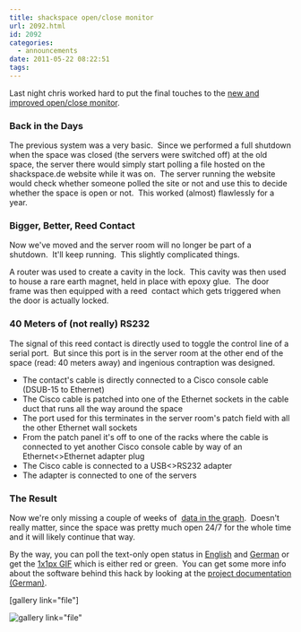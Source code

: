 ```yaml
---
title: shackspace open/close monitor
url: 2092.html
id: 2092
categories:
  - announcements
date: 2011-05-22 08:22:51
tags:
---
```


Last night chris worked hard to put the final touches to the [new and improved open/close monitor](https://blog.shackspace.de/wiki/doku.php#status).

### Back in the Days

The previous system was a very basic.  Since we performed a full shutdown when the space was closed (the servers were switched off) at the old space, the server there would simply start polling a file hosted on the shackspace.de website while it was on.  The server running the website would check whether someone polled the site or not and use this to decide whether the space is open or not.  This worked (almost) flawlessly for a year.

### Bigger, Better, Reed Contact

Now we've moved and the server room will no longer be part of a shutdown.  It'll keep running.  This slightly complicated things.

A router was used to create a cavity in the lock.  This cavity was then used to house a rare earth magnet, held in place with epoxy glue.  The door frame was then equipped with a reed  contact which gets triggered when the door is actually locked.

### 40 Meters of (not really) RS232

The signal of this reed contact is directly used to toggle the control line of a serial port.  But since this port is in the server room at the other end of the space (read: 40 meters away) and ingenious contraption was designed.

*   The contact's cable is directly connected to a Cisco console cable (DSUB-15 to Ethernet)
*   The Cisco cable is patched into one of the Ethernet sockets in the cable duct that runs all the way around the space
*   The port used for this terminates in the server room's patch field with all the other Ethernet wall sockets
*   From the patch panel it's off to one of the racks where the cable is connected to yet another Cisco console cable by way of an Ethernet&lt;&gt;Ethernet adapter plug
*   The Cisco cable is connected to a USB&lt;&gt;RS232 adapter
*   The adapter is connected to one of the servers

### The Result

Now we're only missing a couple of weeks of  [data in the graph](https://blog.shackspace.de/wiki/doku.php?id=sopenstats).  Doesn't really matter, since the space was pretty much open 24/7 for the whole time and it will likely continue that way.

By the way, you can poll the text-only open status in [English](https://blog.shackspace.de/sopen/text/en) and [German](https://blog.shackspace.de/sopen/text/de) or get the [1x1px GIF](https://blog.shackspace.de/sopen.gif) which is either red or green.  You can get some more info about the software behind this hack by looking at the [project documentation (German)](https://blog.shackspace.de/wiki/doku.php?id=shack_open_close_monitor).

[gallery link="file"]

![](../wp-includes/js/tinymce/plugins/wpgallery/img/t.gif "gallery link=&quot;file&quot;")